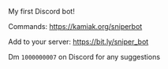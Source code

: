 My first Discord bot!

Commands: https://kamiak.org/sniperbot

Add to your server: https://bit.ly/sniper_bot

Dm `1000000007` on Discord for any suggestions

